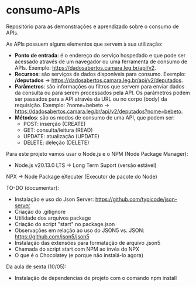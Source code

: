 # consumo-APIs
Repositório para as demonstrações e aprendizado sobre o consumo de APIs.

As APIs possuem alguns elementos que servem à sua utilização:

- **Ponto de entrada**: é o endereço do serviço hospedado e que pode ser acessado através de um navegador ou uma ferramenta de consumo de APIs. Exemplo: <https://dadosabertos.camara.leg.br/api/v2>.
- **Recursos**: são serviços de dados disponíveis para consumo. Exemplo: **/deputados** -> <https://dadosabertos.camara.leg.br/api/v2/deputados>.
- **Parâmetros**: são informações ou filtros que servem para enviar dados da consulta ou para serem processados pela API. Os parâmetros podem ser passados para a API através da URL ou no corpo (body) da requisição. Exemplo: ?nome=bebeto -> <https://dadosabertos.camara.leg.br/api/v2/deputados?nome=bebeto>.
- **Métodos**: são os modos de consumo de uma API, que podem ser:
    - POST: inserção (CREATE)
    - GET: consulta/leitura (READ)
    - UPDATE: atualização (UPDATE)
    - DELETE: deleção (DELETE)

Para este projeto vamos usar o Node.js e o NPM (Node Package Manager):
- Node.js v20.13.0 LTS -> Long Term Suport (versão estável)

NPX -> Node Package eXecuter (Executor de pacote do Node)

TO-DO (documentar):
- Instalação e uso do Json Server: <https://github.com/typicode/json-server>
- Criação do .gitignore
- Utilidade dos arquivos package
- Criação do script "start" no package.json
- Observações em relação ao uso do JSON5 vs. JSON: <https://github.com/json5/json5>
- Instalação das extensões para formatação de arquivo .json5
- Chamada do script start com NPM ao invés do NPX
- O que é o Chocolatey (e porque não instalá-lo agora)

Da aula de sexta (10/05):
- Instalação de dependencias de projeto com o comando npm install